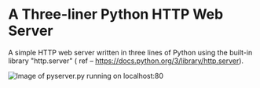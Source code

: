 # A Three-liner Python HTTP Web Server
 A simple HTTP web server written in three lines of Python using the built-in library "http.server" ( ref – https://docs.python.org/3/library/http.server).
 
![Image of pyserver.py running on localhost:80](https://github.com/cjamesni/three-line-python-http-web-server/blob/866fc412519c5ff999d27462d80ef5fc9e6ae1ab/pyserver-at-localhost.png)
